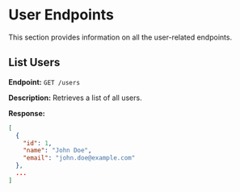 # User Endpoints

This section provides information on all the user-related endpoints.

## List Users

**Endpoint:** `GET /users`

**Description:** Retrieves a list of all users.

**Response:**

```json
[
  {
    "id": 1,
    "name": "John Doe",
    "email": "john.doe@example.com"
  },
  ...
]
